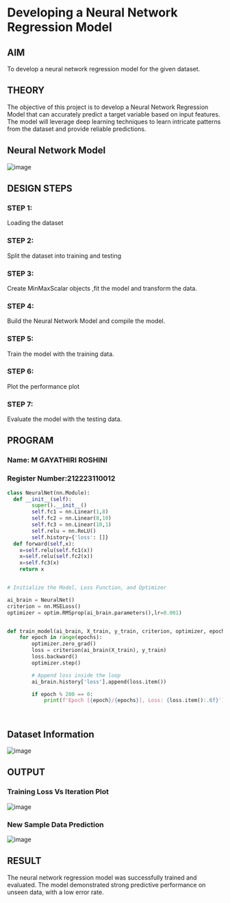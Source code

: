 # Developing a Neural Network Regression Model

## AIM

To develop a neural network regression model for the given dataset.

## THEORY

The objective of this project is to develop a Neural Network Regression Model that can accurately predict a target variable based on input features. The model will leverage deep learning techniques to learn intricate patterns from the dataset and provide reliable predictions.
## Neural Network Model

![image](https://github.com/user-attachments/assets/84093ee0-48a5-4bd2-b78d-5d8ee258d189)


## DESIGN STEPS

### STEP 1:

Loading the dataset

### STEP 2:

Split the dataset into training and testing

### STEP 3:

Create MinMaxScalar objects ,fit the model and transform the data.

### STEP 4:

Build the Neural Network Model and compile the model.

### STEP 5:

Train the model with the training data.

### STEP 6:

Plot the performance plot

### STEP 7:

Evaluate the model with the testing data.

## PROGRAM
### Name: M GAYATHIRI ROSHINI
### Register Number:212223110012
```python
class NeuralNet(nn.Module):
  def __init__(self):
        super().__init__()
        self.fc1 = nn.Linear(1,8)
        self.fc2 = nn.Linear(8,10)
        self.fc3 = nn.Linear(10,1)
        self.relu = nn.ReLU()
        self.history={'loss': []}
  def forward(self,x):
    x=self.relu(self.fc1(x)) 
    x=self.relu(self.fc2(x))
    x=self.fc3(x)  
    return x


# Initialize the Model, Loss Function, and Optimizer

ai_brain = NeuralNet()
criterion = nn.MSELoss()
optimizer = optim.RMSprop(ai_brain.parameters(),lr=0.001)


def train_model(ai_brain, X_train, y_train, criterion, optimizer, epochs=2000):
    for epoch in range(epochs):
        optimizer.zero_grad()
        loss = criterion(ai_brain(X_train), y_train)
        loss.backward()
        optimizer.step()

        # Append loss inside the loop
        ai_brain.history['loss'].append(loss.item())

        if epoch % 200 == 0:
            print(f'Epoch [{epoch}/{epochs}], Loss: {loss.item():.6f}')
    



```
## Dataset Information

![image](https://github.com/user-attachments/assets/2b45a519-d54f-410a-9b12-6c909e64d249)


## OUTPUT

### Training Loss Vs Iteration Plot
![image](https://github.com/user-attachments/assets/6a8454da-97d8-4522-99a1-fddc33a19d50)



### New Sample Data Prediction
![image](https://github.com/user-attachments/assets/ea925829-8559-4613-98ff-ba6d34eb8152)


## RESULT
The neural network regression model was successfully trained and evaluated. The model demonstrated strong predictive performance on unseen data, with a low error rate.
